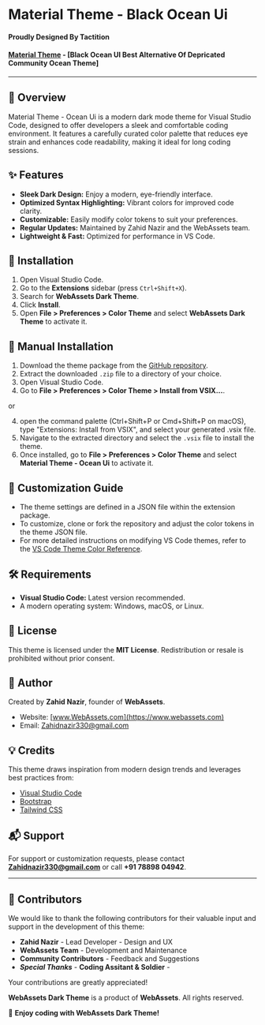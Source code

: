 # Material Theme - Black Ocean Ui

#### Proudly Designed By Tactition  
#### [Material Theme](https://github.com/Tactition/Custom-Vs-Code-Theme/) - [Black Ocean UI Best Alternative Of Depricated Community Ocean Theme]

---

## 📌 Overview
Material Theme - Ocean Ui is a modern dark mode theme for Visual Studio Code, designed to offer developers a sleek and comfortable coding environment. It features a carefully curated color palette that reduces eye strain and enhances code readability, making it ideal for long coding sessions.

## ✨ Features
- **Sleek Dark Design:** Enjoy a modern, eye-friendly interface.
- **Optimized Syntax Highlighting:** Vibrant colors for improved code clarity.
- **Customizable:** Easily modify color tokens to suit your preferences.
- **Regular Updates:** Maintained by Zahid Nazir and the WebAssets team.
- **Lightweight & Fast:** Optimized for performance in VS Code.

## 📂 Installation
1. Open Visual Studio Code.
2. Go to the **Extensions** sidebar (press `Ctrl+Shift+X`).
3. Search for **WebAssets Dark Theme**.
4. Click **Install**.
5. Open **File > Preferences > Color Theme** and select **WebAssets Dark Theme** to activate it.

## 📝 Manual Installation
1. Download the theme package from the [GitHub repository](https://github.com/Tactition).
2. Extract the downloaded `.zip` file to a directory of your choice.
3. Open Visual Studio Code.
4. Go to **File > Preferences > Color Theme > Install from VSIX...**.

or 

4. open the command palette (Ctrl+Shift+P or Cmd+Shift+P on macOS), type "Extensions: Install from VSIX", and select your generated .vsix file.
5. Navigate to the extracted directory and select the `.vsix` file to install the theme.
6. Once installed, go to **File > Preferences > Color Theme** and select **Material Theme - Ocean Ui** to activate it.

## 🔧 Customization Guide
- The theme settings are defined in a JSON file within the extension package.
- To customize, clone or fork the repository and adjust the color tokens in the theme JSON file.
- For more detailed instructions on modifying VS Code themes, refer to the [VS Code Theme Color Reference](https://code.visualstudio.com/api/extension-guides/color-theme).

## 🛠️ Requirements
- **Visual Studio Code:** Latest version recommended.
- A modern operating system: Windows, macOS, or Linux.

## 📜 License
This theme is licensed under the **MIT License**. Redistribution or resale is prohibited without prior consent.

## 👤 Author
Created by **Zahid Nazir**, founder of **WebAssets**.  
- Website: [www.WebAssets.com](https://www.webassets.com)  
- Email: [Zahidnazir330@gmail.com](mailto:Zahidnazir330@gmail.com)

## 💡 Credits
This theme draws inspiration from modern design trends and leverages best practices from:
- [Visual Studio Code](https://code.visualstudio.com/)
- [Bootstrap](https://getbootstrap.com/)
- [Tailwind CSS](https://tailwindcss.com/)

## 📬 Support
For support or customization requests, please contact **Zahidnazir330@gmail.com** or call **+91 78898 04942**.

---
## 👥 Contributors
We would like to thank the following contributors for their valuable input and support in the development of this theme:
- **Zahid Nazir** - Lead Developer - Design and UX
- **WebAssets Team** - Development and Maintenance
- **Community Contributors** - Feedback and 
Suggestions
-  ***Special Thanks*** - **Coding Assitant & Soldier** - 

Your contributions are greatly appreciated!

**WebAssets Dark Theme** is a product of **WebAssets**. All rights reserved.

🚀 **Enjoy coding with WebAssets Dark Theme!**
